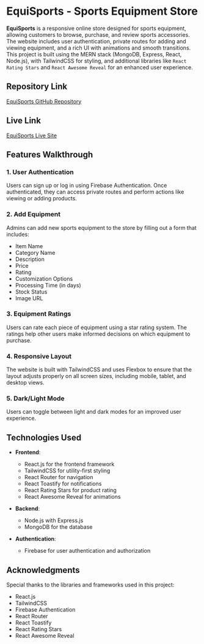 # EquiSports - Sports Equipment Store

**EquiSports** is a responsive online store designed for sports equipment, allowing customers to browse, purchase, and review sports accessories. The website includes user authentication, private routes for adding and viewing equipment, and a rich UI with animations and smooth transitions. This project is built using the MERN stack (MongoDB, Express, React, Node.js), with TailwindCSS for styling, and additional libraries like `React Rating Stars` and `React Awesome Reveal` for an enhanced user experience.

## Repository Link

[EquiSports GitHub Repository](https://github.com/programming-hero-web-course2/b10-a10-client-side-Md-Huzaifa-Islam)

## Live Link

[EquiSports Live Site](https://sports-equipments.web.app/)

## Features Walkthrough

### 1. User Authentication

Users can sign up or log in using Firebase Authentication. Once authenticated, they can access private routes and perform actions like viewing or adding products.

### 2. Add Equipment

Admins can add new sports equipment to the store by filling out a form that includes:

- Item Name
- Category Name
- Description
- Price
- Rating
- Customization Options
- Processing Time (in days)
- Stock Status
- Image URL

### 3. Equipment Ratings

Users can rate each piece of equipment using a star rating system. The ratings help other users make informed decisions on which equipment to purchase.

### 4. Responsive Layout

The website is built with TailwindCSS and uses Flexbox to ensure that the layout adjusts properly on all screen sizes, including mobile, tablet, and desktop views.

### 5. Dark/Light Mode

Users can toggle between light and dark modes for an improved user experience.

## Technologies Used

- **Frontend**:
  - React.js for the frontend framework
  - TailwindCSS for utility-first styling
  - React Router for navigation
  - React Toastify for notifications
  - React Rating Stars for product rating
  - React Awesome Reveal for animations
- **Backend**:
  - Node.js with Express.js
  - MongoDB for the database
- **Authentication**:

  - Firebase for user authentication and authorization

## Acknowledgments

  Special thanks to the libraries and frameworks used in this project:

- React.js
- TailwindCSS
- Firebase Authentication
- React Router
- React Toastify
- React Rating Stars
- React Awesome Reveal

